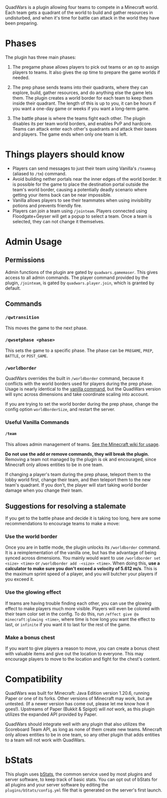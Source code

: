 QuadWars is a plugin allowing four teams to compete in a Minecraft world. Each team gets a
quadrant of the world to build and gather resources in undisturbed, and when it's time for
battle can attack in the world they have been preparing.

# Phases

The plugin has three main phases:

1. The pregame phase allows players to pick out teams or an op to assign players to teams. It also
   gives the op time to prepare the game worlds if needed.

2. The prep phase sends teams into their quadrants, where they can explore, build, gather resources,
   and do anything else the game lets them. The plugin creates a world border for each team to keep
   them inside their quadrant. The length of this is up to you, it can be hours if you want a
   one-day game or weeks if you want a long-term game.

3. The battle phase is where the teams fight each other. The plugin disables its per team world
   borders, and enables PvP and hardcore. Teams can attack enter each other's quadrants and attack
   their bases and players. The game ends when only one team is left.

# Things players should know

* Players can send messages to just their team using Vanilla's `/teammsg` (aliased to `/tm`)
  command.
* Avoid building nether portals near the inner edges of the world border. It is possible for the
  game to place the destination portal outside the team's world border, causing a potentially
  deadly scenario where getting your items back can be near impossible.
* Vanilla allows players to see their teammates when using invisibility potions and prevents
  friendly fire.
* Players can join a team using `/jointeam`. Players connected using Floodgate+Geyser will get a
  popup to select a team. Once a team is selected, they can not change it themselves.

# Admin Usage

## Permissions

Admin functions of the plugin are gated by `quadwars.gamemaser`. This gives access to all admin
commands. The player command provided by the plugin, `/jointeam`, is gated by
`quadwars.player.join`, which is granted by default.

## Commands

### `/qwtransition`

This moves the game to the next phase.

### `/qwsetphase <phase>`

This sets the game to a specific phase. The phase can be `PREGAME`, `PREP`, `BATTLE`,
or `POST_GAME`.

### `/worldborder`

QuadWars overrides the built in `/worldborder` command, because it conflicts with the world
borders used for players during the prep phase. Usage is nearly identical to the [vanilla
command](https://minecraft.wiki/w/Commands/worldborder),
but the QuadWars version will sync across dimensions and take coordinate scaling into account.

If you are trying to set the world border during the prep phase, change the config option
`worldBorderSize`, and restart the server.

### Useful Vanilla Commands

#### `/team`

This allows admin management of
teams. [See the Minecraft wiki for usage](https://minecraft.wiki/w/Commands/team).

**Do not use
the add or remove commands, they will break the plugin.** Removing a team not managed by the
plugin is ok and encouraged, since Minecraft only allows entities to be in one team.

If changing a player's team during the prep phase, teleport them to the lobby world first,
change their team, and then teleport them to the new team's quadrant. If you don't, the player
will start taking world border damage when you change their team.

## Suggestions for resolving a stalemate

If you get to the battle phase and decide it is taking too long, here are some recommendations
to encourage teams to make a move:

### Use the world border

Once you are in battle mode, the plugin unlocks its `/worldborder` command. It is a
reimplementation of the vanilla one, but has the advantage of being synced across dimensions.
You mainly would want to use `/worldborder set <size> <time>` or `/worldborder add -<size>
<time>`. When doing this, **use a
calculator to make sure you don't exceed a velocity of 5.612 m/s**. This is the maximum sprint
speed of a player, and you will butcher your players if you exceed it.

### Use the glowing effect

If teams are having trouble finding each other, you can use the glowing effect to make players
much more visible. Players will even be colored with their team color set in the config. To do
this, run `/effect give @a minecraft:glowing <time>`, where time is how long you want the effect
to last, or `infinite` if you want it to last for the rest of the game.

### Make a bonus chest

If you want to give players a reason to move, you can create a bonus chest with valuable items
and give out the location to everyone. This may encourage players to move to the location and
fight for the chest's content.

# Compatibility

QuadWars was built for Minecraft: Java Edition version 1.20.6, running Paper or one of its
forks. Other versions of Minecraft may work, but are untested. (If a newer version has come out,
please let me know how it goes!). Upstreams of Paper (Bukkit & Spigot) will *not* work, as this
plugin utilizes the expanded API provided by Paper.

QuadWars should integrate well with any plugin that also utilizes the Scoreboard Team API, as
long as none of them create new teams. Minecraft only allows entities to be in one team,
so any other plugin that adds entities to a team will not work with QuadWars.

# bStats

This plugin uses [bStats](https://bstats.org/), the common service used by most plugins and server
software, to keep track of basic stats. You can opt out of bStats for all plugins and your server
software by editing the `plugins/bStats/config.yml` file that is generated on the server's first
launch.